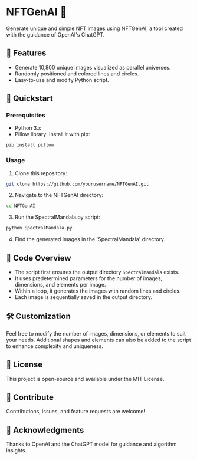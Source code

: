# NFTGenAI 🎨

Generate unique and simple NFT images using NFTGenAI, a tool created with the guidance of OpenAI's ChatGPT.

## 🌟 Features

- Generate 10,800 unique images visualized as parallel universes.
- Randomly positioned and colored lines and circles.
- Easy-to-use and modify Python script.

## 🚀 Quickstart

### Prerequisites

- Python 3.x
- Pillow library: Install it with pip:

```bash
pip install pillow
```

### Usage

1. Clone this repository:
```bash
git clone https://github.com/yourusername/NFTGenAI.git
```
2. Navigate to the NFTGenAI directory:
```bash
cd NFTGenAI
```
3. Run the SpectralMandala.py script:
```bash
python SpectralMandala.py
```
4. Find the generated images in the 'SpectralMandala' directory.

## 🧠 Code Overview

- The script first ensures the output directory `SpectralMandala` exists.
- It uses predetermined parameters for the number of images, dimensions, and elements per image.
- Within a loop, it generates the images with random lines and circles.
- Each image is sequentially saved in the output directory.

## 🛠️ Customization

Feel free to modify the number of images, dimensions, or elements to suit your needs. Additional shapes and elements can also be added to the script to enhance complexity and uniqueness.

## 📄 License

This project is open-source and available under the MIT License.

## 🤝 Contribute

Contributions, issues, and feature requests are welcome!

## 🙏 Acknowledgments

Thanks to OpenAI and the ChatGPT model for guidance and algorithm insights.
```


